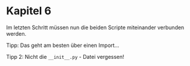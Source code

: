 # Kapitel 6

Im letzten Schritt müssen nun die beiden Scripte miteinander verbunden werden. 

Tipp: Das geht am besten über einen Import...

Tipp 2: Nicht die `__init__.py` - Datei vergessen!